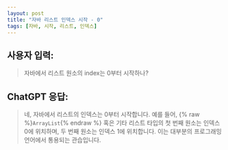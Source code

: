 ```yaml
---
layout: post
title: "자바 리스트 인덱스 시작 - 0"
tags: [자바, 시작, 리스트, 인덱스]
---
```


## 사용자 입력:
> 자바에서 리스트 원소의  index는 0부터 시작하나?

## ChatGPT 응답:
> 네, 자바에서 리스트의 인덱스는 0부터 시작합니다. 예를 들어, {% raw %}`ArrayList`{% endraw %} 혹은 기타 리스트 타입의 첫 번째 원소는 인덱스 0에 위치하며, 두 번째 원소는 인덱스 1에 위치합니다. 이는 대부분의 프로그래밍 언어에서 통용되는 관습입니다.

